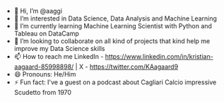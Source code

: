 - 👋 Hi, I’m @aaggi
- 👀 I’m interested in Data Science, Data Analysis and Machine Learning
- 🌱 I’m currently learning Machine Learning Scientist with Python and Tableau on DataCamp
- 💞️ I’m looking to collaborate on all kind of projects that kind help me improve my Data Science skills
- 📫 How to reach me LinkedIn - https://www.linkedin.com/in/kristian-aagaard-85998898/ | X - https://twitter.com/KAagaard9
- 😄 Pronouns: He/Him
- ⚡ Fun fact: I've a guest on a podcast about Cagliari Calcio impressive Scudetto from 1970

<!---
aaggi/aaggi is a ✨ special ✨ repository because its `README.md` (this file) appears on your GitHub profile.
You can click the Preview link to take a look at your changes.
--->
